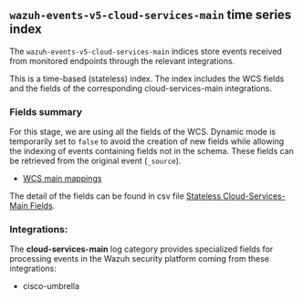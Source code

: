 ## `wazuh-events-v5-cloud-services-main` time series index

The `wazuh-events-v5-cloud-services-main` indices store events received from monitored endpoints through the relevant integrations.

This is a time-based (stateless) index. The index includes the WCS fields and the fields of the corresponding cloud-services-main integrations.

### Fields summary

For this stage, we are using all the fields of the WCS. Dynamic mode is temporarily set to `false` to avoid the creation of new fields while allowing the indexing of events containing fields not in the schema. These fields can be retrieved from the original event (`_source`).

- [WCS main mappings](../../main/docs/fields.csv)

The detail of the fields can be found in csv file [Stateless Cloud-Services-Main Fields](fields.csv).

### Integrations:

The **cloud-services-main** log category provides specialized fields for processing events in the Wazuh security platform coming from these integrations:
- cisco-umbrella
